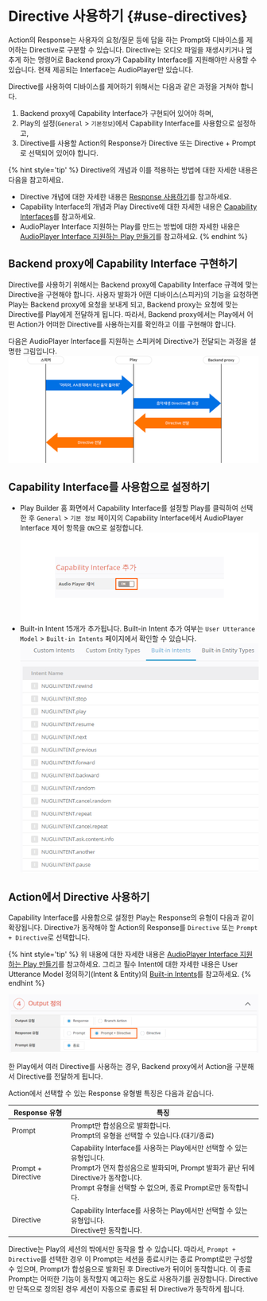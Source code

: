 Directive 사용하기 {#use-directives}
=============

Action의 Response는 사용자의 요청/질문 등에 답을 하는 Prompt와 디바이스를 제어하는 Directive로 구분할 수 있습니다.
Directive는 오디오 파일을 재생시키거나 멈추게 하는 명령어로 Backend proxy가 Capability Interface를 지원해야만 사용할 수 있습니다.
현재 제공되는 Interface는 AudioPlayer만 있습니다.

Directive를 사용하여 디바이스를 제어하기 위해서는 다음과 같은 과정을 거쳐야 합니다. 

1. Backend proxy에 Capability Interface가 구현되어 있어야 하며,
2. Play의 설정(`General` > `기본정보`)에서 Capability Interface를 사용함으로 설정하고,
3. Directive를 사용할 Action의 Response가 Directive 또는 Directive + Prompt로 선택되어 있어야 합니다. 

{% hint style='tip' %}
Directive의 개념과 이를 적용하는 방법에 대한 자세한 내용은 다음을 참고하세요.

* Directive 개념에 대한 자세한 내용은 [Response 사용하기](/create-plays-with-play-builder/use-responses.md)를 참고하세요.
* Capability Interface의 개념과 Play Directive에 대한 자세한 내용은 [Capability Interfaces](/create-plays-with-play-builder/capability-interfaces.md)를 참고하세요.
* AudioPlayer Interface 지원하는 Play를 만드는 방법에 대한 자세한 내용은 [AudioPlayer Interface 지원하는 Play 만들기](/create-plays-with-play-builder/create-a-play-with-audioplayer.md)를 참고하세요.
{% endhint %}


## Backend proxy에 Capability Interface 구현하기

Directive를 사용하기 위해서는 Backend proxy에 Capability Interface 규격에 맞는 Directive을 구현해야 합니다.
사용자 발화가 어떤 디바이스(스피커)의 기능을 요청하면 Play는 Backend proxy에 요청을 보내게 되고, Backend proxy는 요청에 맞는 Directive를 Play에게 전달하게 됩니다.
따라서, Backend proxy에서는 Play에서 어떤 Action가 어떠한 Directive를 사용하는지를 확인하고 이를 구현해야 합니다.

다음은 AudioPlayer Interface를 지원하는 스피커에 Directive가 전달되는 과정을 설명한 그림입니다.
![](../images/create-plays-with-play-builder/ch3_32342_01.png)  

## Capability Interface를 사용함으로 설정하기

* Play Builder 홈 화면에서 Capability Interface를 설정할 Play를 클릭하여 선택한 후 `General` > `기본 정보` 페이지의 Capability Interface에서 AudioPlayer Interface 제어 항목을 `ON`으로 설정합니다.
![](../images/create-plays-with-play-builder/ch3_32342_c01.png)  
* Built-in Intent 15개가 추가됩니다. Built-in Intent 추가 여부는 `User Utterance Model` > `Built-in Intents` 페이지에서 확인할 수 있습니다.
![](../images/create-plays-with-play-builder/ch3_32342_c02.png)  


## Action에서 Directive 사용하기

Capability Interface를 사용함으로 설정한 Play는 Response의 유형이 다음과 같이 확장됩니다.
Directive가 동작해야 할 Action의 Response를 `Directive` 또는 `Prompt + Directive`로 선택합니다.

{% hint style='tip' %}
위 내용에 대한 자세한 내용은 [AudioPlayer Interface 지원하는 Play 만들기](/create-plays-with-play-builder/create-a-play-with-audioplayer.md)를 참고하세요.
그리고 필수 Intent에 대한 자세한 내용은 User Utterance Model 정의하기\(Intent & Entity\)의 [Built-in Intents](/create-plays-with-play-builder/built-in-intents.md)를 참고하세요.
{% endhint %}

![](../images/create-plays-with-play-builder/ch3_32342_c03.png)  

한 Play에서 여러 Directive를 사용하는 경우, Backend proxy에서 Action을 구분해서 Directive를 전달하게 됩니다. 

Action에서 선택할 수 있는 Response 유형별 특징은 다음과 같습니다. 

| Response 유형        | 특징                                                        |
|--------------------|-----------------------------------------------------------|
| Prompt             | Prompt만 합성음으로 발화합니다. <br> Prompt의 유형을 선택할 수 있습니다.(대기/종료)                           |
| Prompt + Directive | Capability Interface를 사용하는 Play에서만 선택할 수 있는 유형입니다. <br> Prompt가 먼저 합성음으로 발화되며, Prompt 발화가 끝난 뒤에 Directive가 동작합니다. <br> Prompt 유형을 선택할 수 없으며, 종료 Prompt로만 동작합니다.                  |
| Directive          | Capability Interface를 사용하는 Play에서만 선택할 수 있는 유형입니다. <br> Directive만 동작합니다.                                         |

Directive는 Play의 세션의 밖에서만 동작을 할 수 있습니다.
따라서, `Prompt + Directive`를 선택한 경우 이 Prompt는 세션을 종료시키는 종료 Prompt로만 구성할 수 있으며, Prompt가 합성음으로 발화된 후 Directive가 뒤이어 동작합니다.
이 종료 Prompt는 어떠한 기능이 동작할지 예고하는 용도로 사용하기를 권장합니다. Directive만 단독으로 정의된 경우 세션이 자동으로 종료된 뒤 Directive가 동작하게 됩니다. 
